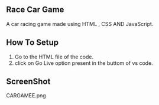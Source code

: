## Race Car Game

A car racing game made using HTML , CSS AND JavaScript.

## How To Setup

1. Go to the HTML file of the code.
2. click on Go Live option present in the buttom of vs code.

## ScreenShot

CARGAMEE.png
